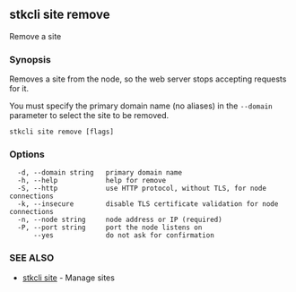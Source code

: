 ## stkcli site remove

Remove a site

### Synopsis

Removes a site from the node, so the web server stops accepting requests for it.

You must specify the primary domain name (no aliases) in the `--domain` parameter to select the site to be removed.


```
stkcli site remove [flags]
```

### Options

```
  -d, --domain string   primary domain name
  -h, --help            help for remove
  -S, --http            use HTTP protocol, without TLS, for node connections
  -k, --insecure        disable TLS certificate validation for node connections
  -n, --node string     node address or IP (required)
  -P, --port string     port the node listens on
      --yes             do not ask for confirmation
```

### SEE ALSO

* [stkcli site](stkcli_site.md)	 - Manage sites

